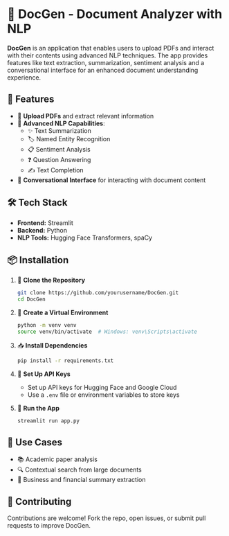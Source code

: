 # 📄 DocGen - Document Analyzer with NLP

**DocGen** is an application that enables users to upload PDFs and interact with their contents using advanced NLP techniques. The app provides features like text extraction, summarization, sentiment analysis and a conversational interface for an enhanced document understanding experience.

## 🚀 Features

- 📂 **Upload PDFs** and extract relevant information
- 🧠 **Advanced NLP Capabilities**:  
  - ✨ Text Summarization  
  - 🏷️ Named Entity Recognition  
  - 📋 Sentiment Analysis  
  - ❓ Question Answering  
  - ✍️ Text Completion  
- 💬 **Conversational Interface** for interacting with document content


## 🛠 Tech Stack

- **Frontend:** Streamlit 
- **Backend:** Python   
- **NLP Tools:** Hugging Face Transformers, spaCy  


## 📦 Installation

1. 🔁 **Clone the Repository**
   ```bash
   git clone https://github.com/yourusername/DocGen.git
   cd DocGen
   ```

2. 🧪 **Create a Virtual Environment**
   ```bash
   python -m venv venv
   source venv/bin/activate  # Windows: venv\Scripts\activate
   ```

3. 📥 **Install Dependencies**
   ```bash
   pip install -r requirements.txt
   ```

4. 🔑 **Set Up API Keys**
   - Set up API keys for Hugging Face and Google Cloud
   - Use a `.env` file or environment variables to store keys

5. 🚀 **Run the App**
   ```bash
   streamlit run app.py
   ```


## 📌 Use Cases

- 📚 Academic paper analysis  
- 🔍 Contextual search from large documents  
- 🧾 Business and financial summary extraction  


## 🤝 Contributing

Contributions are welcome! Fork the repo, open issues, or submit pull requests to improve DocGen.
